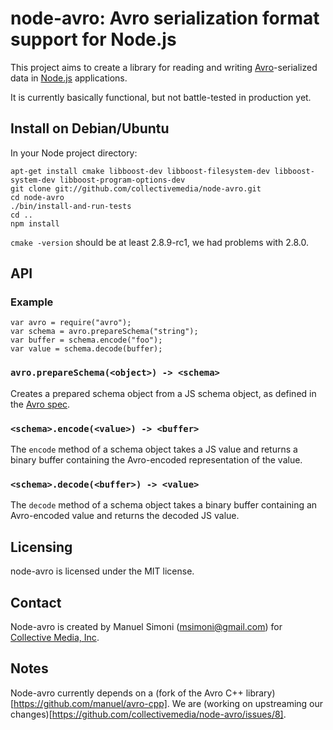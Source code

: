# node-avro: Avro serialization format support for Node.js

This project aims to create a library for reading and writing
[Avro](http://avro.apache.org/)-serialized data in
[Node.js](http://nodejs.org/) applications.

It is currently basically functional, but not battle-tested in
production yet.

## Install on Debian/Ubuntu

In your Node project directory:

```
apt-get install cmake libboost-dev libboost-filesystem-dev libboost-system-dev libboost-program-options-dev
git clone git://github.com/collectivemedia/node-avro.git
cd node-avro
./bin/install-and-run-tests
cd ..
npm install
```

`cmake -version` should be at least 2.8.9-rc1, we had problems with 2.8.0.

## API

### Example

```
var avro = require("avro");
var schema = avro.prepareSchema("string");
var buffer = schema.encode("foo");
var value = schema.decode(buffer);
```

### `avro.prepareSchema(<object>) -> <schema>`

Creates a prepared schema object from a JS schema object, as defined
in the [Avro spec](http://avro.apache.org/docs/current/spec.html).

### `<schema>.encode(<value>) -> <buffer>`

The `encode` method of a schema object takes a JS value and returns a
binary buffer containing the Avro-encoded representation of the value.

### `<schema>.decode(<buffer>) -> <value>`

The `decode` method of a schema object takes a binary buffer
containing an Avro-encoded value and returns the decoded JS value.

## Licensing

node-avro is licensed under the MIT license.

## Contact

Node-avro is created by Manuel Simoni
([msimoni@gmail.com](mailto:msimoni@gmail.com)) for [Collective Media,
Inc](http://www.collective.com/).

## Notes

Node-avro currently depends on a (fork of the Avro C++
library)[https://github.com/manuel/avro-cpp].  We are (working on
upstreaming our changes)[https://github.com/collectivemedia/node-avro/issues/8].
